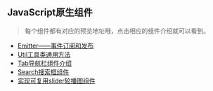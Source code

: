 
## JavaScript原生组件

> 每个组件都有对应的预览地址哦，点击相应的组件介绍就可以看到。

+ [Emitter——事件订阅和发布](https://github.com/suminhohu/Component/issues/3)
+ [Util工具类通用方法](https://github.com/suminhohu/Component/issues/4)
+ [Tab导航栏组件介绍](https://github.com/suminhohu/Component/issues/1)      
+ [Search搜索框组件](https://github.com/suminhohu/Component/issues/2)  
+ [实现可复用slider轮播图组件](https://github.com/suminhohu/Component/issues/5)

